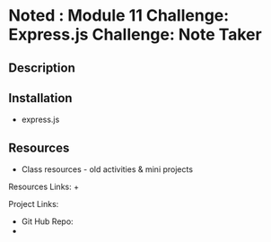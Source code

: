 # Noted : Module 11 Challenge: Express.js Challenge: Note Taker

## Description


## Installation
+ express.js

## Resources
+ Class resources - old activities & mini projects

Resources Links:
+ 

Project Links:
+ Git Hub Repo:
+ 